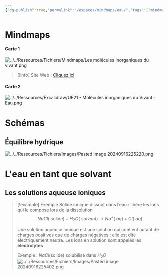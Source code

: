 ```yaml
---
{"dg-publish":true,"permalink":"/espaces/mindmaps/eau/","tags":["mindmaps"],"noteIcon":"2"}
---
```


# Mindmaps
#### Carte 1
![../../Ressources/Fichiers/Mindmaps/Les molécules inorganiques du vivant.png](/img/user/Ressources/Fichiers/Mindmaps/Les%20mol%C3%A9cules%20inorganiques%20du%20vivant.png)
> [!info] Site Web : [Cliquez ici](https://mindmapai.app/mind-map/les-molécules-inorganiques-du-vivant-86b132ba)
#### Carte 2

![../../Ressources/Excalidraw/UE21 - Molécules inorganiques du Vivant - Eau.png](/img/user/Ressources/Excalidraw/UE21%20-%20Mol%C3%A9cules%20inorganiques%20du%20Vivant%20-%20Eau.png)
# Schémas
## Équilibre hydrique
![../../Ressources/Fichiers/Images/Pasted image 20240916225220.png](/img/user/Ressources/Fichiers/Images/Pasted%20image%2020240916225220.png)
# L'eau en tant que solvant
## Les solutions aqueuse ioniques
> [!example] Exemple
> Solide ionique dissout dans l’eau : libére les ions qui le compose lors de la dissolution
> $$NaCl (\text{ solide}) + H_2O (\text{ \(solvant\)}) \longrightarrow Na^+(\text{ \(aq\)}) + Cl (\text{ \(aq\)})$$
> 
> Une solution aqueuse ionique est une solution qui contient autant de charges positives que de charges négatives : elle est dite électriquement neutre. Les ions en solution sont appelés les **électrolytes**
> 
> Exemple : $NaCl (\text{solide})$ solubilisé dans $H_2O$
> ![../../Ressources/Fichiers/Images/Pasted image 20240916225402.png](/img/user/Ressources/Fichiers/Images/Pasted%20image%2020240916225402.png) 



